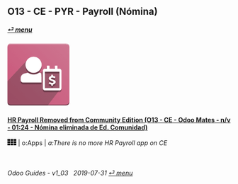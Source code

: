 ## O13 - CE - PYR - Payroll (Nómina)
#### [_&#x23CE; menu_](/en-us/o13/ce/en-us-o13-ce-guides_menu.md)  
### ![pyr](/doc/img/hr_payroll.png)

#### [HR Payroll Removed from Community Edition (O13 - CE - Odoo Mates - n/v - 01:24 - Nómina eliminada de Ed. Comunidad)](https://youtube.com/embed/ssrMiPrdbQQ?autoplay=1&start=0&end=0&rel=0)  
![apps](/doc/img/apps.png) | o:Apps | _a:There is no more HR Payroll app on CE_

<br>
	
###### Odoo Guides - v1_03 &nbsp; 2019-07-31  [_&#x23CE; menu_](/en-us/o13/ce/en-us-o13-ce-guides_menu.md)  
